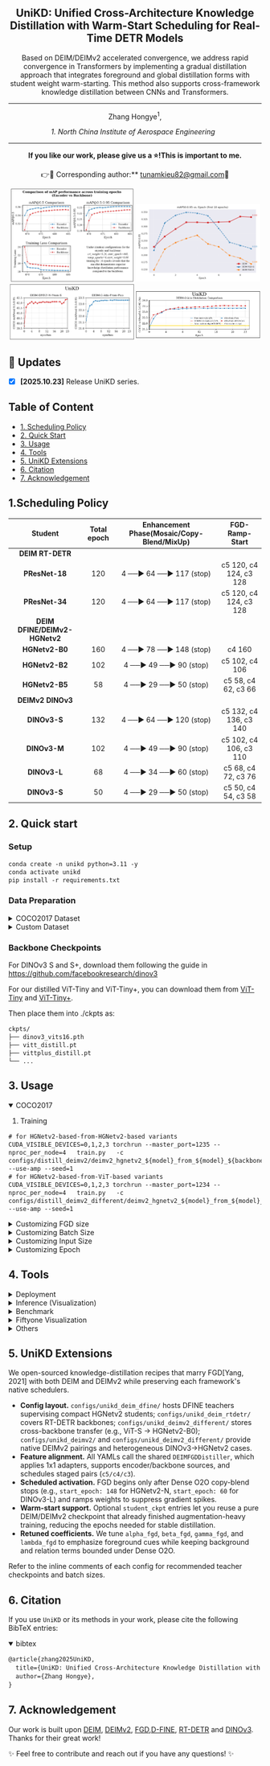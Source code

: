 <h2 align="center">
  UniKD: Unified Cross-Architecture Knowledge Distillation with Warm-Start Scheduling for Real-Time DETR Models
</h2>

<p align="center">
    Based on DEIM/DEIMv2 accelerated convergence, we address rapid convergence in Transformers by implementing a gradual distillation approach that integrates foreground and global distillation forms with student weight warm-starting. This method also supports cross-framework knowledge distillation between CNNs and Transformers.
</p>

---

<div align="center">
  Zhang Hongye<sup>1</sup>,
</div>

<p align="center">
<i>
1. North China Institute of Aerospace Engineering &nbsp;
</i>
</p>
  
---
<p align="center">
<strong>If you like our work, please give us a ⭐!This is important to me.</strong>
</p>

<p align="center">
  👉📧 Corresponding author:** <a href="mailto:tunamkieu82@gmail.com">tunamkieu82@gmail.com</a>📃
</p>

<p align="center">
  <img src="./figures/encoder_vs_backbone.png" alt="Image 1" width="49%">
  <img src="./figures/DEIM-FGD-conflict.png" alt="Image 2" width="49%">
  <img src="./figures/Atto-Pico_vs_Atto-Dinov3-S.png" alt="Image 3" width="49%">
  <img src="./figures/Atto-S_vs_Atto-Pico.png" alt="Image 4" width="49%">

</p>

</details>

## 🚀 Updates
- [x] **\[2025.10.23\]** Release UniKD series.

## Table of Content
* [1. Scheduling Policy](#1-scheduling-policy)
* [2. Quick Start](#2-quick-start)
* [3. Usage](#3-usage)
* [4. Tools](#4-tools)
* [5. UniKD Extensions](#5-unikd-extensions)
* [6. Citation](#6-citation)
* [7. Acknowledgement](#7-acknowledgement)
  
  
## 1.Scheduling Policy
| Student | Total epoch | Enhancement Phase(Mosaic/Copy-Blend/MixUp) | FGD-Ramp-Start 
| :---: | :---: | :---: | :---: 
**DEIM RT-DETR** |
**PResNet-18** | 120 | 4 ──▶ 64 ──▶ 117 (stop) | c5 120, c4 124, c3 128
**PResNet-34** | 120 | 4 ──▶ 64 ──▶ 117 (stop) | c5 120, c4 124, c3 128
**DEIM DFINE/DEIMv2-HGNetv2** |
**HGNetv2-B0** | 160 | 4 ──▶ 78 ──▶ 148 (stop) | c4 160
**HGNetv2-B2** | 102 | 4 ──▶ 49 ──▶ 90 (stop) | c5 102, c4 106
**HGNetv2-B5** |58 | 4 ──▶ 29 ──▶ 50 (stop) | c5 58, c4 62, c3 66
**DEIMv2 DINOv3** |
**DINOv3-S** | 132	| 4 ──▶ 64 ──▶ 120 (stop) | c5 132, c4 136, c3 140
**DINOv3-M** | 102	| 4 ──▶ 49 ──▶ 90 (stop) | c5 102, c4 106, c3 110
**DINOv3-L** | 68 | 4 ──▶ 34 ──▶ 60 (stop) | c5 68, c4 72, c3 76
**DINOv3-S** | 50 | 4 ──▶ 29 ──▶ 50 (stop) | c5 50, c4 54, c3 58


## 2. Quick start

### Setup

```shell
conda create -n unikd python=3.11 -y
conda activate unikd
pip install -r requirements.txt
```


### Data Preparation

<details>
<summary> COCO2017 Dataset </summary>

1. Download COCO2017 from [OpenDataLab](https://opendatalab.com/OpenDataLab/COCO_2017) or [COCO](https://cocodataset.org/#download).
1. Modify paths in [coco_detection.yml](./configs/dataset/coco_detection.yml)

    ```yaml
    train_dataloader:
        img_folder: /yourdatastes/coco2017/train2017/
        ann_file: /yourdatastes/coco2017/annotations/instances_train2017.json
    val_dataloader:
        img_folder: /yourdatastes/coco2017/COCO2017/val2017/
        ann_file: /yourdatastes/coco2017/annotations/instances_val2017.json
    ```

</details>

<details>
<summary>Custom Dataset</summary>

To train on your custom dataset, you need to organize it in the COCO format. Follow the steps below to prepare your dataset:

1. **Set `remap_mscoco_category` to `False`:**

    This prevents the automatic remapping of category IDs to match the MSCOCO categories.

    ```yaml
    remap_mscoco_category: False
    ```

2. **Organize Images:**

    Structure your dataset directories as follows:

    ```shell
    dataset/
    ├── images/
    │   ├── train/
    │   │   ├── image1.jpg
    │   │   ├── image2.jpg
    │   │   └── ...
    │   ├── val/
    │   │   ├── image1.jpg
    │   │   ├── image2.jpg
    │   │   └── ...
    └── annotations/
        ├── instances_train.json
        ├── instances_val.json
        └── ...
    ```

    - **`images/train/`**: Contains all training images.
    - **`images/val/`**: Contains all validation images.
    - **`annotations/`**: Contains COCO-formatted annotation files.

3. **Convert Annotations to COCO Format:**

    If your annotations are not already in COCO format, you'll need to convert them. 
    You can use the following Python script as a reference or utilize existing tools:

    ```python
    import json

    def convert_to_coco(input_annotations, output_annotations):
        # Implement conversion logic here
        pass

    if __name__ == "__main__":
        convert_to_coco('path/to/your_annotations.json', 'dataset/annotations/instances_train.json')
    ```

4. **Update Configuration Files:**

    Modify your [custom_detection.yml](./configs/dataset/custom_detection.yml).

    ```yaml
    task: detection

    evaluator:
      type: CocoEvaluator
      iou_types: ['bbox', ]

    num_classes: 123 # your dataset classes
    remap_mscoco_category: False

    train_dataloader:
      type: DataLoader
      dataset:
        type: CocoDetection
        img_folder: /data/yourdataset/train
        ann_file: /data/yourdataset/train/train.json
        return_masks: False
        transforms:
          type: Compose
          ops: ~
      shuffle: True
      num_workers: 8
      drop_last: True
      collate_fn:
        type: BatchImageCollateFunction

    val_dataloader:
      type: DataLoader
      dataset:
        type: CocoDetection
        img_folder: /data/yourdataset/val
        ann_file: /data/yourdataset/val/ann.json
        return_masks: False
        transforms:
          type: Compose
          ops: ~
      shuffle: False
      num_workers: 8
      drop_last: False
      collate_fn:
        type: BatchImageCollateFunction
    ```

</details>

### Backbone Checkpoints

For DINOv3 S and S+, download them following the guide in https://github.com/facebookresearch/dinov3

For our distilled ViT-Tiny and ViT-Tiny+, you can download them from [ViT-Tiny](https://drive.google.com/file/d/1YMTq_woOLjAcZnHSYNTsNg7f0ahj5LPs/view?usp=sharing) and [ViT-Tiny+](https://drive.google.com/file/d/1COHfjzq5KfnEaXTluVGEOMdhpuVcG6Jt/view?usp=sharing).

Then place them into ./ckpts as:

```shell
ckpts/
├── dinov3_vits16.pth
├── vitt_distill.pt
├── vittplus_distill.pt
└── ...
```


## 3. Usage
<details open>
<summary> COCO2017 </summary>


1. Training
```shell
# for HGNetv2-based-from-HGNetv2-based variants
CUDA_VISIBLE_DEVICES=0,1,2,3 torchrun --master_port=1235 --nproc_per_node=4   train.py   -c configs/distill_deimv2/deimv2_hgnetv2_${model}_from_${model}_${backbone/encoder}_distill.yml   --use-amp --seed=1
# for HGNetv2-based-from-ViT-based variants
CUDA_VISIBLE_DEVICES=0,1,2,3 torchrun --master_port=1234 --nproc_per_node=4   train.py   -c configs/distill_deimv2_different/deimv2_hgnetv2_${model}_from_${model}_${backbone/encoder}_distill.yml   --use-amp --seed=1
```
</details>

<details>
<summary> Customizing FGD size </summary>

For example, If you want to perform cross-framework training and adjust distillation parameters while using backbone or encoder, here are the instructions:

1. **Modify your [deimv2_hgnetv2_atto_from_dinov3_s_encoder_distill.yml](./configs/unikd_deimv2_different/deimv2_hgnetv2_atto_from_dinov3_s_encoder_distill.yml)**. Here are the key parameters for distillation that need to be adjusted based on the model:

    ```yaml
    DEIMCriterion:
    distill_cfg:
        - name: c4
        weight: 1.25
        start_epoch: 500
        ramp_epochs: 2
        start_weight: 0.35
        loss:
        type: FGDFeatureLoss
            student_channels: 64
            teacher_channels: 192
            temp: 0.9
            alpha_fgd: 0.00028
            beta_fgd: 0.00005
            gamma_fgd: 0.00016
            lambda_fgd: 0.000001

    ```
2. **Modify Feature Pairs and Teacher Configuration in [deimv2_hgnetv2_atto_from_dinov3_s_encoder_distill.yml](./configs/unikd_deimv2_different/deimv2_hgnetv2_atto_from_dinov3_s_encoder_distill.yml)**. If you wish to adjust the backbone or encoder using other modules, follow the steps below:

    ```yaml
    DEIMFGDDistiller:
      feature_pairs:
        - name: c4
          student_index: 0
          teacher_index: 1
          meta:
            source: encoder
            start_epoch: 502
      teacher_ckpt: ./best/deimv2_dinov3_s_coco.pth
    ```
3. **Modify Training Epochs in [deimv2_hgnetv2_atto_from_dinov3_s_encoder_distill.yml](./configs/unikd_deimv2_different/deimv2_hgnetv2_atto_from_dinov3_s_encoder_distill.yml)**. Use `last_epoch` to determine which epoch to start knowledge distillation from:

    ```yaml
    last_epoch: 500
    epoches: 524
    ```

</details>
 

<details>
<summary> Customizing Batch Size </summary>

For example, if you want to double the total batch size when training D-FINE-L on COCO2017, here are the steps you should follow:

1. **Modify your [dataloader.yml](./configs/base/dataloader.yml)** to increase the `total_batch_size`:

    ```yaml
    train_dataloader:
        total_batch_size: 64  # Previously it was 32, now doubled
    ```

2. **Modify your [deim_hgnetv2_l_coco.yml](./configs/deim_dfine/deim_hgnetv2_l_coco.yml)**. Here’s how the key parameters should be adjusted:

    ```yaml
    optimizer:
    type: AdamW
    params:
        -
        params: '^(?=.*backbone)(?!.*norm|bn).*$'
        lr: 0.000025  # doubled, linear scaling law
        -
        params: '^(?=.*(?:encoder|decoder))(?=.*(?:norm|bn)).*$'
        weight_decay: 0.

    lr: 0.0005  # doubled, linear scaling law
    betas: [0.9, 0.999]
    weight_decay: 0.0001  # need a grid search

    ema:  # added EMA settings
        decay: 0.9998  # adjusted by 1 - (1 - decay) * 2
        warmups: 500  # halved

    lr_warmup_scheduler:
        warmup_duration: 250  # halved
    ```

</details>

<details>
<summary> Customizing Input Size </summary>


If you'd like to train **DEIM** on COCO2017 with an input size of 320x320, follow these steps:

1. **Modify your [dataloader.yml](./configs/base/dataloader.yml)**:

    ```yaml

    train_dataloader:
    dataset:
        transforms:
            ops:
                - {type: Resize, size: [320, 320], }
    collate_fn:
        base_size: 320
    dataset:
        transforms:
            ops:
                - {type: Resize, size: [320, 320], }
    ```

2. **Modify your [dfine_hgnetv2.yml](./configs/base/dfine_hgnetv2.yml)**:

    ```yaml
    eval_spatial_size: [320, 320]
    ```

</details>

<details>
<summary> Customizing Epoch </summary>

If you want to finetune **DEIMv2-S** for **20** epochs, follow these steps (for reference only; feel free to adjust them according to your needs):

```yml
epoches: 32 #  Total epochs: 20 for training + EMA  for 4n = 12. n refers to the model size in the matched config.

flat_epoch: 14    # 4 + 20 // 2
no_aug_epoch: 12  # 4n

train_dataloader:
  dataset: 
    transforms:
      ops:
        ...
      policy:
        epoch: [4, 14, 20]   # [start_epoch, flat_epoch, epoches - no_aug_epoch]

  collate_fn:
    ...
    mixup_epochs: [4, 14]  # [start_epoch, flat_epoch]
    stop_epoch: 20  # epoches - no_aug_epoch
    copyblend_epochs: [4, 20]  # [start_epoch, epoches - no_aug_epoch]
  
DEIMCriterion:
  matcher:
    ...
    matcher_change_epoch: 18  # ~90% of (epoches - no_aug_epoch)

```

</details>

## 4. Tools
<details>
<summary> Deployment </summary>

<!-- <summary>4. Export onnx </summary> -->
1. Setup
```shell
pip install onnx onnxsim
```

2. Export onnx
```shell
python tools/deployment/export_onnx.py --check -c configs/unikd_deimv2/deimv2_${model}_encoder_distill.yml -r model.pth
```

3. Export [tensorrt](https://docs.nvidia.com/deeplearning/tensorrt/install-guide/index.html)
```shell
trtexec --onnx="model.onnx" --saveEngine="model.engine" --fp16
```

</details>

<details>
<summary> Inference (Visualization) </summary>


1. Setup
```shell
pip install -r tools/inference/requirements.txt
```


<!-- <summary>5. Inference </summary> -->
2. Inference (onnxruntime / tensorrt / torch)

Inference on images and videos is now supported.
```shell
python tools/inference/onnx_inf.py --onnx model.onnx --input image.jpg  # video.mp4
python tools/inference/trt_inf.py --trt model.engine --input image.jpg
python tools/inference/torch_inf.py -c configs/unikd_deimv2/deimv2_${model}_encoder_distill.yml -r model.pth --input image.jpg --device cuda:0
```
</details>

<details>
<summary> Benchmark </summary>

1. Setup
```shell
pip install -r tools/benchmark/requirements.txt
```

<!-- <summary>6. Benchmark </summary> -->
2. Model FLOPs, MACs, and Params
```shell
python tools/benchmark/get_info.py -c configs/unikd_deimv2/deimv2_${model}_encoder_distill.yml
```

2. TensorRT Latency
```shell
python tools/benchmark/trt_benchmark.py --COCO_dir path/to/COCO2017 --engine_dir model.engine
```
</details>

<details>
<summary> Fiftyone Visualization  </summary>

1. Setup
```shell
pip install fiftyone
```
4. Voxel51 Fiftyone Visualization ([fiftyone](https://github.com/voxel51/fiftyone))
```shell
python tools/visualization/fiftyone_vis.py -c configs/unikd_deimv2/deimv2_${model}_encoder_distill.yml -r model.pth
```
</details>

<details>
<summary> Others </summary>

1. Auto Resume Training
```shell
bash reference/safe_training.sh
```

</details>


## 5. UniKD Extensions
We open-sourced knowledge-distillation recipes that marry FGD[Yang, 2021] with both DEIM and DEIMv2 while preserving each framework's native schedulers.

- **Config layout.** `configs/unikd_deim_dfine/` hosts DFINE teachers supervising compact HGNetv2 students; `configs/unikd_deim_rtdetr/` covers RT-DETR backbones; `configs/unikd_deimv2_different/` stores cross-backbone transfer (e.g., ViT-S -> HGNetv2-B0); `configs/unikd_deimv2/` and `configs/unikd_deimv2_different/` provide native DEIMv2 pairings and heterogeneous DINOv3->HGNetv2 cases.
- **Feature alignment.** All YAMLs call the shared `DEIMFGDDistiller`, which applies 1x1 adapters, supports encoder/backbone sources, and schedules staged pairs (`c5/c4/c3`).
- **Scheduled activation.** FGD begins only after Dense O2O copy-blend stops (e.g., `start_epoch: 148` for HGNetv2-N, `start_epoch: 60` for DINOv3-L) and ramps weights to suppress gradient spikes.
- **Warm-start support.** Optional `student_ckpt` entries let you reuse a pure DEIM/DEIMv2 checkpoint that already finished augmentation-heavy training, reducing the epochs needed for stable distillation.
- **Retuned coefficients.** We tune `alpha_fgd`, `beta_fgd`, `gamma_fgd`, and `lambda_fgd` to emphasize foreground cues while keeping background and relation terms bounded under Dense O2O.

Refer to the inline comments of each config for recommended teacher checkpoints and batch sizes.

## 6. Citation
If you use `UniKD` or its methods in your work, please cite the following BibTeX entries:
<details open>
<summary> bibtex </summary>

```latex
@article{zhang2025UniKD,
  title={UniKD: Unified Cross-Architecture Knowledge Distillation with Warm-Start Scheduling for Real-Time DETR Models},
  author={Zhang Hongye},
}

```
</details>

## 7. Acknowledgement
Our work is built upon [DEIM](https://github.com/Intellindust-AI-Lab/DEIM), [DEIMv2](https://github.com/Intellindust-AI-Lab/DEIMv2), [FGD](https://github.com/yzd-v/FGD),[D-FINE](https://github.com/Peterande/D-FINE), [RT-DETR](https://github.com/lyuwenyu/RT-DETR) and [DINOv3](https://github.com/facebookresearch/dinov3). Thanks for their great work!

✨ Feel free to contribute and reach out if you have any questions! ✨

